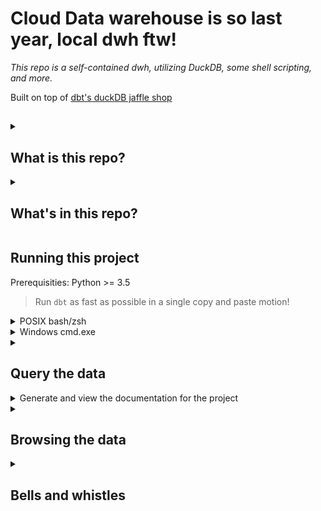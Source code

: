 # Cloud Data warehouse is so last year, local dwh ftw!

_This repo is a self-contained dwh, utilizing DuckDB, some shell scripting, and more._

Built on top of [dbt's duckDB jaffle shop](https://github.com/dbt-labs/jaffle_shop_duckdb)
## 

<details>
<summary>

## What is this repo?

</summary>

What this repo _is_:
- A data warehouse for me to test out ideas and play around, and hopefully for you to get a bit inspired.

What this repo _is not_:
- A well-tested, secure and performant solution, guaranteed to work on your machine.

</details>

<details>
<summary>

## What's in this repo?

</summary>

Contents
- CV
  - jobs overview
  - jobs pivoted w descriptions
  - technologies used
  - interests
  - proudest moments / key achievements
    - Number of people I've convinced to use bicycle helmets
    - Kids
- TODO: 
  - move notes/TODO to issues
  - Link to metadata.md
    - link to .md in each folder (staging, mart)
    - descriptive statistics on dbt project 
    - test and documentation coverage
    - paths https://duckdb.org/docs/sql/query_syntax/with
  - Description of project
  - Installation instructions
  




random scribles:

2️⃣0️⃣2️⃣0️⃣ 2️⃣0️⃣2️⃣1️⃣ 2️⃣0️⃣2️⃣2️⃣

◼️◼️◼️◼️ 🌷☀️🍂❄️ 🌷◼️◼️◼️

◼️◼️🍂❄️ 🌷☀️

- template with {{\comment - describing where the value is taken from? }} Or embed it somehow to slow lineage

Metadata.md

Probability Monte Carlo simulations
- column macros - standard int column Xjoin generateseries(), or join two columns and multiply probabilities across tables
- output csv and create probability distribution graph image based on csv output https://github.com/glamp/bashplotlib https://github.com/nk412/quickhist


This repo contains [seeds](https://docs.getdbt.com/docs/building-a-dbt-project/seeds) that includes some (fake) raw data from a fictional app along with some basic dbt [models](https://docs.getdbt.com/docs/building-a-dbt-project/building-models), tests, and docs for this data.

The raw data consists of customers, orders, and payments, with the following entity-relationship diagram:

![Jaffle Shop ERD](/etc/jaffle_shop_erd.png)

</details>

## Running this project
Prerequisities: Python >= 3.5

> Run `dbt` as fast as possible in a single copy and paste motion!

<details>
<summary>POSIX bash/zsh</summary>

```shell
git clone https://github.com/djmikeale/quack.git
cd quack
python3 -m venv venv
source venv/bin/activate
python3 -m pip install --upgrade pip
python3 -m pip install -r requirements.txt
source venv/bin/activate
dbt build
dbt docs generate
dbt docs serve
```
</details>

<details>
<summary>Windows cmd.exe</summary>

```shell
git clone https://github.com/djmikeale/quack.git
cd quack
python -m venv venv
venv\Scripts\activate.bat
python -m pip install --upgrade pip
python -m pip install -r requirements.txt
venv\Scripts\activate.bat
dbt build
dbt docs generate
dbt docs serve
```
</details>

<details>
<summary>

## Query the data

</summary>

    Launch a DuckDB command-line interface (CLI):
    ```shell
    duckcli jaffle_shop.duckdb
    ```

    Run a query at the prompt and exit:
    ```
    select * from customers where customer_id = 42;
    exit;
    ```

    Alternatively, use a single-liner to perform the query:
    ```shell
    duckcli jaffle_shop.duckdb -e "select * from customers where customer_id = 42"
    ```
    or:
    ```shell
    echo 'select * from customers where customer_id = 42' | duckcli jaffle_shop.duckdb
    ```

</details>
<details>
<summary>Generate and view the documentation for the project</summary>
    ```shell
    dbt docs generate
    dbt docs serve
    ```
</details>
</details>
<details>
<summary>

## Browsing the data

</summary>

Some options:
- [duckcli](https://pypi.org/project/duckcli/)
- [DuckDB CLI](https://duckdb.org/docs/installation/?environment=cli)
- [How to set up DBeaver SQL IDE for DuckDB](https://duckdb.org/docs/guides/sql_editors/dbeaver)

</details>

<details>
<summary>

## Bells and whistles

</summary>

There's some bells and whistles defined in the [.devcontainer.json]().devcontainer.json) that are worth calling out. Also a great reference is the [Setting up VSCode for dbt](https://dbt-msft.github.io/dbt-msft-docs/docs/guides/vscode_setup/) guide.

1. there is syntax highlighting provided by the `vdcode-dbt` extension. However, it is configured such that files in your `target/run` and `target/compiled` folder are not syntax highlighted, as a reminder that these files are not where you should be making changes!
2. basic `sqlfluff` linting is enabled as you type. Syntax errors will be underlined in red at the error, and will also be surfaced in the **Problems** tab of the Terminal pane. It's configured to lint as you type.
3. Autocompletion is enabled for generic dbt macros via the `vdcode-dbt` extension. For example, if you type `macro` you'll notice a pop up that you can select with the arrow keys then click tab to get a macro snippet.
  ![image](https://user-images.githubusercontent.com/8158673/181362230-2c00d666-6131-4619-93aa-2e30d9c2bfea.png)
  ![image](https://user-images.githubusercontent.com/8158673/181362274-fa7d71ff-07fc-4b4a-97c3-a0464fbe4c7d.png)
4. the `find-related` extension allows an easy shortcut to navigating using `CMD`+`R`to jump from
    - a model file to it's corresponding compiled version,
    - from a compiled file to either the original model file or the version in `target/run`
5. The `vscode-yaml` YAML, combined with the JSON schema defined in [dbt-labs/dbt-jsonschema](https://github.com/dbt-labs/dbt-jsonschema), autocomplete options while working with dbt's YAML files: i.e. :
    - Project definition files (`dbt_project.yml`)
    - Package files (`packages.yml`)
    - Selectors files (`selectors.yml`)
    - Property files (`models/whatever.yml`)

</details>
